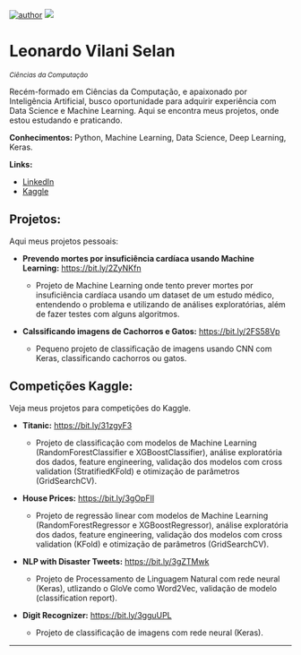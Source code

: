 [![author](https://img.shields.io/badge/author-leovilani-green)](https://www.linkedin.com/in/leonardo-vilani-selan/) [![](https://img.shields.io/badge/python-3.7+-blue.svg)](https://www.python.org/downloads/release/python-365/)

# Leonardo Vilani Selan
<sub>*Ciências da Computação*</sub>

Recém-formado em Ciências da Computação, e apaixonado por Inteligência Artificial, busco oportunidade para adquirir experiência com Data Science e Machine Learning.
Aqui se encontra meus projetos, onde estou estudando e praticando.

**Conhecimentos:** Python, Machine Learning, Data Science, Deep Learning, Keras.

**Links:**
* [LinkedIn](https://www.linkedin.com/in/leonardo-vilani-selan/)
* [Kaggle](https://www.kaggle.com/leonardovselan)


## Projetos:
Aqui meus projetos pessoais:

* **Prevendo mortes por insuficiência cardíaca usando Machine Learning:** https://bit.ly/2ZyNKfn
  - Projeto de Machine Learning onde tento prever mortes por insuficiência cardíaca usando um dataset de um estudo médico, entendendo o problema e utilizando de análises exploratórias, além de fazer testes com alguns algoritmos.
  
* **Calssificando imagens de Cachorros e Gatos:** https://bit.ly/2FS58Vp
  - Pequeno projeto de classificação de imagens usando CNN com Keras, classificando cachorros ou gatos.

## Competições Kaggle:
Veja meus projetos para competições do Kaggle.

* **Titanic:** https://bit.ly/31zgyF3
  - Projeto de classificação com modelos de Machine Learning (RandomForestClassifier e XGBoostClassifier), análise exploratória dos dados, feature engineering, validação dos modelos com cross validation (StratifiedKFold) e otimização de parâmetros (GridSearchCV).
  
* **House Prices:** https://bit.ly/3gOpFIl
  - Projeto de regressão linear com modelos de Machine Learning (RandomForestRegressor e XGBoostRegressor), análise exploratória dos dados, feature engineering, validação dos modelos com cross validation (KFold) e otimização de parâmetros (GridSearchCV).

* **NLP with Disaster Tweets:** https://bit.ly/3gZTMwk
  - Projeto de Processamento de Linguagem Natural com rede neural (Keras), utlizando o GloVe como Word2Vec, validação de modelo (classification report).
  
* **Digit Recognizer:** https://bit.ly/3gguUPL
  - Projeto de classificação de imagens com rede neural (Keras).

---
